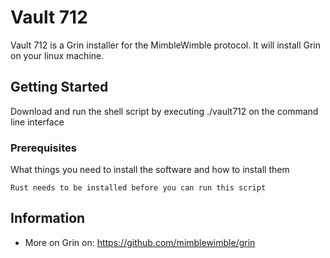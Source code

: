 # Vault 712

Vault 712 is a Grin installer for the MimbleWimble protocol. It will install Grin on your linux machine. 

## Getting Started

Download and run the shell script by executing ./vault712 on the command line interface

### Prerequisites

What things you need to install the software and how to install them

```
Rust needs to be installed before you can run this script
```


## Information

* More on Grin on: https://github.com/mimblewimble/grin

